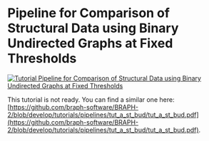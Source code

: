 # Pipeline for Comparison of Structural Data using Binary Undirected Graphs at Fixed Thresholds

[![Tutorial Pipeline for Comparison of Structural Data using Binary Undirected Graphs at Fixed Thresholds](https://img.shields.io/badge/PDF-Download-red?style=flat-square&logo=adobe-acrobat-reader)](tut_a_st_but.pdf)

This tutorial is not ready. You can find a similar one here: [https://github.com/braph-software/BRAPH-2/blob/develop/tutorials/pipelines/tut_a_st_bud/tut_a_st_bud.pdf](https://github.com/braph-software/BRAPH-2/blob/develop/tutorials/pipelines/tut_a_st_bud/tut_a_st_bud.pdf).
